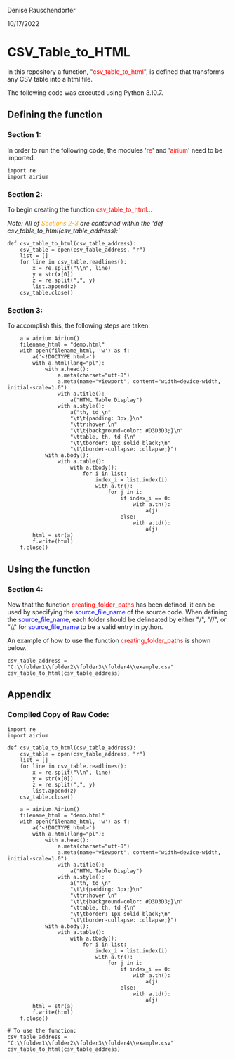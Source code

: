 Denise Rauschendorfer

10/17/2022


# __CSV_Table_to_HTML__

In this repository a function, "<span style="color:red">csv_table_to_html</span>", is defined that transforms any CSV table into a html file.

The following code was executed using Python 3.10.7. 

## __Defining the function__

### __Section 1:__
In order to run the following code, the modules '<span style="color:red">re</span>' and '<span style="color:red">airium</span>' need to be imported.

```
import re
import airium
```


### __Section 2:__
To begin creating the function <span style="color:red">csv_table_to_html</span>...


*Note: All of <span style="color:orange">Sections 2-3</span> are contained within the 'def csv_table_to_html(csv_table_address):'*

```
def csv_table_to_html(csv_table_address):
    csv_table = open(csv_table_address, "r")
    list = []
    for line in csv_table.readlines():
        x = re.split("\\n", line)
        y = str(x[0])
        z = re.split(",", y)
        list.append(z)
    csv_table.close()
```


### __Section 3:__

To accomplish this, the following steps are taken:

```
    a = airium.Airium()
    filename_html = "demo.html"
    with open(filename_html, 'w') as f:
        a('<!DOCTYPE html>')
        with a.html(lang="pl"):
            with a.head():
                a.meta(charset="utf-8")
                a.meta(name="viewport", content="width=device-width, initial-scale=1.0")
                with a.title():
                    a("HTML Table Display")
                with a.style():
                    a("th, td \n"
                    "\t\t{padding: 3px;}\n"
                    "\ttr:hover \n"
                    "\t\t{background-color: #D3D3D3;}\n"
                    "\ttable, th, td {\n"
                    "\t\tborder: 1px solid black;\n"
                    "\t\tborder-collapse: collapse;}")
            with a.body():
                with a.table():
                    with a.tbody():
                        for i in list:
                            index_i = list.index(i)
                            with a.tr():
                                for j in i:
                                    if index_i == 0:
                                        with a.th():
                                            a(j)
                                    else:
                                        with a.td():
                                            a(j)
        html = str(a)
        f.write(html)
    f.close()
```


## __Using the function__

### __Section 4:__
Now that the function <span style="color:red">creating_folder_paths</span> has been defined, it can be used by specifying the <span style="color:blue">source_file_name</span> of the source code. When defining the <span style="color:blue">source_file_name</span>, each folder should be delineated by either "/", "//", or "\\\\" for <span style="color:blue">source_file_name</span> to be a valid entry in python. 

An example of how to use the function <span style="color:red">creating_folder_paths</span> is shown below. 

```
csv_table_address = "C:\\folder1\\folder2\\folder3\\folder4\\example.csv"
csv_table_to_html(csv_table_address)
```


## __Appendix__

### __Compiled Copy of Raw Code:__
```
import re
import airium

def csv_table_to_html(csv_table_address):
    csv_table = open(csv_table_address, "r")
    list = []
    for line in csv_table.readlines():
        x = re.split("\\n", line)
        y = str(x[0])
        z = re.split(",", y)
        list.append(z)
    csv_table.close()

    a = airium.Airium()
    filename_html = "demo.html"
    with open(filename_html, 'w') as f:
        a('<!DOCTYPE html>')
        with a.html(lang="pl"):
            with a.head():
                a.meta(charset="utf-8")
                a.meta(name="viewport", content="width=device-width, initial-scale=1.0")
                with a.title():
                    a("HTML Table Display")
                with a.style():
                    a("th, td \n"
                    "\t\t{padding: 3px;}\n"
                    "\ttr:hover \n"
                    "\t\t{background-color: #D3D3D3;}\n"
                    "\ttable, th, td {\n"
                    "\t\tborder: 1px solid black;\n"
                    "\t\tborder-collapse: collapse;}")
            with a.body():
                with a.table():
                    with a.tbody():
                        for i in list:
                            index_i = list.index(i)
                            with a.tr():
                                for j in i:
                                    if index_i == 0:
                                        with a.th():
                                            a(j)
                                    else:
                                        with a.td():
                                            a(j)
        html = str(a)
        f.write(html)
    f.close()

# To use the function:
csv_table_address = "C:\\folder1\\folder2\\folder3\\folder4\\example.csv"
csv_table_to_html(csv_table_address)
```
